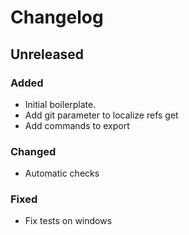 # Changelog

## Unreleased

### Added

- Initial boilerplate.
- Add git parameter to localize refs get
- Add commands to export

### Changed

- Automatic checks

### Fixed

- Fix tests on windows
